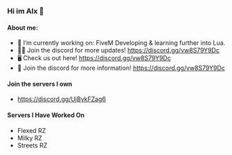 ### Hi im Alx 👋

#### About me:

- 🔭 I’m currently working on: FiveM Developing & learning further into Lua.
- 👨‍💻 Join the discord for more updates! https://discord.gg/vw8S79Y9Dc
- 🖥️ Check us out here! https://discord.gg/vw8S79Y9Dc
- 👨‍ Join the discord for more information! https://discord.gg/vw8S79Y9Dc

#### Join the servers I own
- https://discord.gg/UjBykFZag6
 
#### Servers I Have Worked On
- Flexed RZ
- Milky RZ
- Streets RZ
